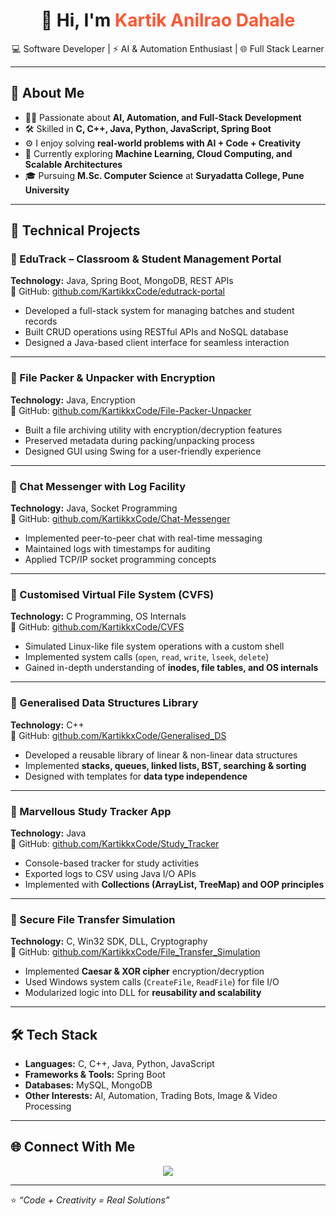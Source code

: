 <h1 align="center">👋 Hi, I'm <span style="color:#FF5733;">Kartik Anilrao Dahale</span></h1>

<p align="center">
  💻 Software Developer | ⚡ AI & Automation Enthusiast | 🌐 Full Stack Learner  
</p>

---

## 🚀 About Me

- 👨‍💻 Passionate about **AI, Automation, and Full-Stack Development**  
- 🛠️ Skilled in **C, C++, Java, Python, JavaScript, Spring Boot**  
- ⚙️ I enjoy solving **real-world problems with AI + Code + Creativity**  
- 🌱 Currently exploring **Machine Learning, Cloud Computing, and Scalable Architectures**  
- 🎓 Pursuing **M.Sc. Computer Science** at **Suryadatta College, Pune University**  

---

## 📌 Technical Projects

### 🔹 EduTrack – Classroom & Student Management Portal  
**Technology:** Java, Spring Boot, MongoDB, REST APIs  
🔗 GitHub: [github.com/KartikkxCode/edutrack-portal](#)  
- Developed a full-stack system for managing batches and student records  
- Built CRUD operations using RESTful APIs and NoSQL database  
- Designed a Java-based client interface for seamless interaction  

---

### 🔹 File Packer & Unpacker with Encryption  
**Technology:** Java, Encryption  
🔗 GitHub: [github.com/KartikkxCode/File-Packer-Unpacker](#)  
- Built a file archiving utility with encryption/decryption features  
- Preserved metadata during packing/unpacking process  
- Designed GUI using Swing for a user-friendly experience  

---

### 🔹 Chat Messenger with Log Facility  
**Technology:** Java, Socket Programming  
🔗 GitHub: [github.com/KartikkxCode/Chat-Messenger](#)  
- Implemented peer-to-peer chat with real-time messaging  
- Maintained logs with timestamps for auditing  
- Applied TCP/IP socket programming concepts  

---

### 🔹 Customised Virtual File System (CVFS)  
**Technology:** C Programming, OS Internals  
🔗 GitHub: [github.com/KartikkxCode/CVFS](#)  
- Simulated Linux-like file system operations with a custom shell  
- Implemented system calls (`open`, `read`, `write`, `lseek`, `delete`)  
- Gained in-depth understanding of **inodes, file tables, and OS internals**  

---

### 🔹 Generalised Data Structures Library  
**Technology:** C++  
🔗 GitHub: [github.com/KartikkxCode/Generalised_DS](#)  
- Developed a reusable library of linear & non-linear data structures  
- Implemented **stacks, queues, linked lists, BST, searching & sorting**  
- Designed with templates for **data type independence**  

---

### 🔹 Marvellous Study Tracker App  
**Technology:** Java  
🔗 GitHub: [github.com/KartikkxCode/Study_Tracker](#)  
- Console-based tracker for study activities  
- Exported logs to CSV using Java I/O APIs  
- Implemented with **Collections (ArrayList, TreeMap) and OOP principles**  

---

### 🔹 Secure File Transfer Simulation  
**Technology:** C, Win32 SDK, DLL, Cryptography  
🔗 GitHub: [github.com/KartikkxCode/File_Transfer_Simulation](#)  
- Implemented **Caesar & XOR cipher** encryption/decryption  
- Used Windows system calls (`CreateFile`, `ReadFile`) for file I/O  
- Modularized logic into DLL for **reusability and scalability**  

---

## 🛠️ Tech Stack  

- **Languages:** C, C++, Java, Python, JavaScript  
- **Frameworks & Tools:** Spring Boot  
- **Databases:** MySQL, MongoDB  
- **Other Interests:** AI, Automation, Trading Bots, Image & Video Processing  

---

## 🌐 Connect With Me  

<p align="center">
  <a href="[linkedin.com/in/kartik-dahale-422462231](https://www.linkedin.com/in/kartik-dahale-422462231/)><img src="https://img.shields.io/badge/-Kartik%20Dahale-blue?style=flat-square&logo=Linkedin&logoColor=white"/></a>
  <a href="mailto:kartik.dahale@example.com"><img src="https://img.shields.io/badge/-Email%20Me-red?style=flat-square&logo=gmail&logoColor=white"/></a>
</p>

---

⭐️ *“Code + Creativity = Real Solutions”*  
